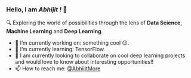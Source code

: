 ### Hello, I am *Abhijit !* 👋

 🔍 Exploring the world of possibilities through the lens of **Data Science**, **Machine Learning** and **Deep Learning**.

- 🔭 I’m currently working on: something cool :wink:.
- 🌱 I’m currently learning: TensorFlow.
- 👯 I am currently looking to collaborate on cool deep learning projects and would love to know about interesting opportunities!!
- 📫 How to reach me: [@AbhijitMore](https://www.linkedin.com/in/abhijitmore09/)



